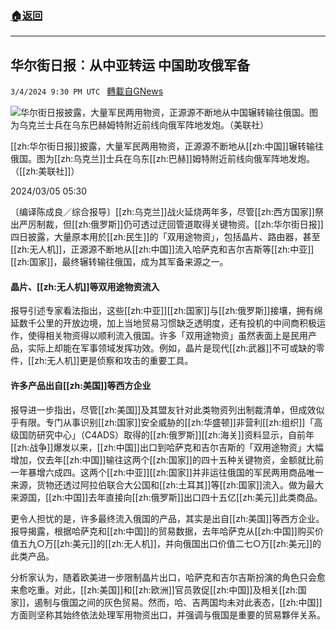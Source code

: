 ###  [:house:返回](README.md)
---


## 华尔街日报︰从中亚转运 中国助攻俄军备
`3/4/2024 9:30 PM UTC ` [轉載自GNews](https://gnews.org/articles/2365003)

![华尔街日报披露，大量军民两用物资，正源源不断地从中国辗转输往俄国。图为乌克兰士兵在乌东巴赫姆特附近前线向俄军阵地发炮。（美联社）](https://img.ltn.com.tw/Upload/news/600/2024/03/05/136.jpg "华尔街日报披露，大量军民两用物资，正源源不断地从中国辗转输往俄国。图为乌克兰士兵在乌东巴赫姆特附近前线向俄军阵地发炮。（美联社）")

[[zh:华尔街日报]]披露，大量军民两用物资，正源源不断地从[[zh:中国]]辗转输往俄国。图为[[zh:乌克兰]]士兵在乌东[[zh:巴赫]]姆特附近前线向俄军阵地发炮。（[[zh:美联社]]）

2024/03/05 05:30

〔编译陈成良／综合报导〕[[zh:乌克兰]]战火延烧两年多，尽管[[zh:西方国家]]祭出严厉制裁，但[[zh:俄罗斯]]仍可透过迂回管道取得关键物资。[[zh:华尔街日报]]四日披露，大量原本用於[[zh:民生]]的「双用途物资」，包括晶片、路由器，甚至[[zh:无人机]]，正源源不断地从[[zh:中国]]流入哈萨克和吉尔吉斯等[[zh:中亚]][[zh:国家]]，最终辗转输往俄国，成为其军备来源之一。

#### 晶片、[[zh:无人机]]等双用途物资流入

报导引述专家看法指出，这些[[zh:中亚]][[zh:国家]]与[[zh:俄罗斯]]接壤，拥有绵延数千公里的开放边境，加上当地贸易习惯缺乏透明度，还有投机的中间商积极运作，使得相关物资得以顺利流入俄国。许多「双用途物资」虽然表面上是民用产品，实际上却能在军事领域发挥功效。例如，晶片是现代[[zh:武器]]不可或缺的零件，[[zh:无人机]]更是侦察和攻击的重要工具。

#### 许多产品出自[[zh:美国]]等西方企业

报导进一步指出，尽管[[zh:美国]]及其盟友针对此类物资列出制裁清单，但成效似乎有限。专门从事识别[[zh:国家]]安全威胁的[[zh:华盛顿]]非营利[[zh:组织]]「高级国防研究中心」（C4ADS）取得的[[zh:俄罗斯]][[zh:海关]]资料显示，自前年[[zh:战争]]爆发以来，[[zh:中国]]出口到哈萨克和吉尔吉斯的「双用途物资」大幅增加，仅去年[[zh:中国]]输往这两个[[zh:国家]]的四十五种关键物资，金额就比前一年暴增六成四。这两个[[zh:中亚]][[zh:国家]]并非运往俄国的军民两用商品唯一来源，货物还透过阿拉伯联合大公国和[[zh:土耳其]]等[[zh:国家]]流入。做为最大来源国，[[zh:中国]]去年直接向[[zh:俄罗斯]]出口四十五亿[[zh:美元]]此类商品。

更令人担忧的是，许多最终流入俄国的产品，其实是出自[[zh:美国]]等西方企业。报导揭露，根据哈萨克和[[zh:中国]]的贸易数据，去年哈萨克从[[zh:中国]]购买价值五九○万[[zh:美元]]的[[zh:无人机]]，并向俄国出口价值二七○万[[zh:美元]]的此类产品。

分析家认为，随着欧美进一步限制晶片出口，哈萨克和吉尔吉斯扮演的角色只会愈来愈吃重。对此，[[zh:美国]]和[[zh:欧洲]]官员敦促[[zh:中国]]及相关[[zh:国家]]，遏制与俄国之间的灰色贸易。然而，哈、吉两国均未对此表态，[[zh:中国]]方面则坚称其始终依法处理军用物资出口，并强调与俄国是重要的贸易夥伴关系。
